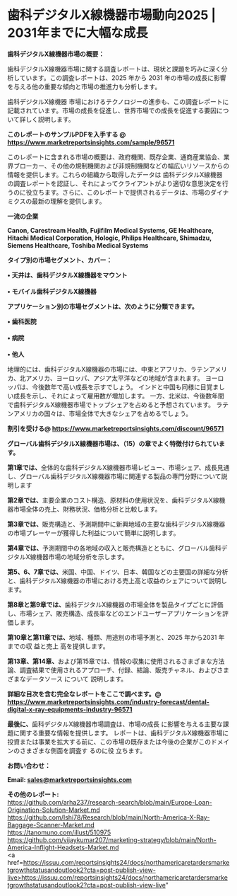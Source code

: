 # 歯科デジタルX線機器市場動向2025 | 2031年までに大幅な成長

<strong><b>歯科デジタルX線機器市場の概要：</b></strong>

歯科デジタルX線機器市場に関する調査レポートは、現状と課題を巧みに深く分析しています。この調査レポートは、2025 年から 2031 年の市場の成長に影響を与える他の重要な傾向と市場の推進力も分析します。

歯科デジタルX線機器 市場におけるテクノロジーの進歩も、この調査レポートに記載されています。市場の成長を促進し、世界市場での成長を促進する要因について詳しく説明します。

<strong>このレポートのサンプルPDFを入手する @ <a href=https://www.marketreportsinsights.com/sample/96571>https://www.marketreportsinsights.com/sample/96571</a></strong>

このレポートに含まれる市場の概要は、政府機関、既存企業、通商産業協会、業界ブローカー、その他の規制機関および非規制機関などの幅広いリソースからの情報を提供します。これらの組織から取得したデータは 歯科デジタルX線機器 の調査レポートを認証し、それによってクライアントがより適切な意思決定を行うのに役立ちます。さらに、このレポートで提供されるデータは、市場のダイナミクスの最新の理解を提供します。

<strong>一流の企業</strong>

<strong><b>Canon, Carestream Health, Fujifilm Medical Systems, GE Healthcare, Hitachi Medical Corporation, Hologic, Philips Healthcare, Shimadzu, Siemens Healthcare, Toshiba Medical Systems</b></strong>

<strong><b>タイプ別の市場セグメント、カバー：</b></strong>

<strong>• 天井は、歯科デジタルX線機器をマウント<br><br>• モバイル歯科デジタルX線機器</strong>

<strong><b>アプリケーション別の市場セグメントは、次のように分類できます。</b></strong>

<strong>• 歯科医院<br><br>• 病院<br><br>• 他人</strong>

 地理的には、歯科デジタルX線機器の市場には、中東とアフリカ、ラテンアメリカ、北アメリカ、ヨーロッパ、アジア太平洋などの地域が含まれます。 ヨーロッパは、今後数年で高い成長を示すでしょう。 インドと中国も同様に目覚ましい成長を示し、それによって雇用数が増加します。 一方、北米は、今後数年間で歯科デジタルX線機器市場でトップシェアを占めると予想されています。 ラテンアメリカの国々は、市場全体で大きなシェアを占めるでしょう。

<strong>割引を受ける@ <a href=https://www.marketreportsinsights.com/discount/96571>https://www.marketreportsinsights.com/discount/96571</a></strong>

<strong><b>グローバル歯科デジタルX線機器市場は、（15）の章でよく特徴付けられています。</b></strong>

<strong><b>第</b></strong><strong><b>1章では、</b></strong>全体的な歯科デジタルX線機器市場レビュー、市場シェア、成長見通し、グローバル歯科デジタルX線機器市場に関連する製品の専門分野について説明します

<strong><b>第2章では、</b></strong>主要企業のコスト構造、原材料の使用状況を、歯科デジタルX線機器市場全体の売上、財務状況、価格分析と比較します。

<strong><b>第3章では、</b></strong>販売構造と、予測期間中に新興地域の主要な歯科デジタルX線機器の市場プレーヤーが獲得した利益について簡単に説明します。

<strong><b>第4章では、</b></strong>予測期間中の各地域の収入と販売構造とともに、グローバル歯科デジタルX線機器市場の地域分析を示します。

<strong><b>第5、6、7章では、</b></strong>米国、中国、ドイツ、日本、韓国などの主要国の詳細な分析と、歯科デジタルX線機器の市場における売上高と収益のシェアについて説明します。

<strong><b>第8章と第9章では、</b></strong>歯科デジタルX線機器の市場全体を製品タイプごとに評価し、市場シェア、販売構造、成長率などのエンドユーザーアプリケーションを評価します。

<strong><b>第10章と第11章では、</b></strong>地域、種類、用途別の市場予測と、2025 年から2031 年までの収 益と売上 高を提供します。

<strong><b>第13章、第14章、</b></strong>および第15章では、情報の収集に使用されるさまざまな方法論、調査結果で使用されるアプローチ、付録、結論、販売チャネル、およびさまざまなデータソース について 説明します。

<strong>詳細な目次を含む完全なレポートをここで調べます。@ <a href=https://www.marketreportsinsights.com/industry-forecast/dental-digital-x-ray-equipments-industry-96571>https://www.marketreportsinsights.com/industry-forecast/dental-digital-x-ray-equipments-industry-96571</a></strong>

<strong><b>最後に、</b></strong>歯科デジタルX線機器市場調査は、市場の成長 に影響を</a>与える主要な課題に関する重要な情報を提供します。 レポートは、歯科デジタルX線機器市場に投資または事業を拡大する前に、この市場の既存または今後の企業がこのドメインのさまざまな側面を調査す るのに役 立ちます。

<strong><b>お問い合わせ：</b></strong>

<strong>Email: </strong><a href=mailto:sales@marketreportsinsights.com><strong>sales@marketreportsinsights.com</strong></a>

<strong>その他のレポート:</strong>
<br>
<a href=https://github.com/arha237/research-search/blob/main/Europe-Loan-Origination-Solution-Market.md>https://github.com/arha237/research-search/blob/main/Europe-Loan-Origination-Solution-Market.md</a>
<br>
<a href=https://github.com/Ishi78/Research/blob/main/North-America-X-Ray-Baggage-Scanner-Market.md>https://github.com/Ishi78/Research/blob/main/North-America-X-Ray-Baggage-Scanner-Market.md</a>
<br>
<a href=https://tanomuno.com/illust/510975>https://tanomuno.com/illust/510975</a>
<br>
<a href=https://github.com/vijaykumar207/marketing-strategy/blob/main/North-America-Inflight-Headsets-Market.md>https://github.com/vijaykumar207/marketing-strategy/blob/main/North-America-Inflight-Headsets-Market.md</a>
<br>
<a href=https://issuu.com/reportsinsights24/docs/northamericaretardersmarketgrowthstatusandoutlook2?cta=post-publish-view-live>https://issuu.com/reportsinsights24/docs/northamericaretardersmarketgrowthstatusandoutlook2?cta=post-publish-view-live</a>"
